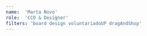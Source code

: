 ```yaml
---
name:  'Marta Novo'
role:  'CCO & Designer'
filters: 'board design voluntariadoUP dragAndShop'
---
```

